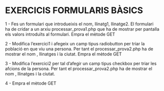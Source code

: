 # EXERCICIS FORMULARIS BÀSICS

1 - Fes un formulari que introdueixis el nom, llinatg1, llinatge2. El formulari ha de cridar a un arxiu processar_prova1.php que ha de mostrar per pantalla els valors introduïts al formulari. Empra el mètode GET

2 - Modifica l’exercici1 i afegeix un camp tipus radiobutton per triar la població en que viu una persona. Per tant el processar_prova2.php ha de mostrar el nom , llinatges i la ciutat. Empra el mètode GET

3 - Modifica l’exercici2 per tal d’afegir un camp tipus checkbox per triar les afcions de la persona. Per tant el processar_prova2.php ha de mostrar el nom , llinatges i la ciutat. 

4 - Empra el mètode GET